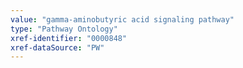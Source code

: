 ```yaml
---
value: "gamma-aminobutyric acid signaling pathway"
type: "Pathway Ontology"
xref-identifier: "0000848"
xref-dataSource: "PW"
---
```

